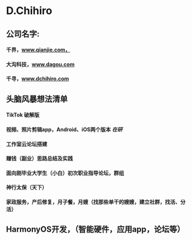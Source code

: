 # D.Chihiro

## 公司名字: 
#### 千界，www.qianjie.com，
#### 大沟科技，www.dagou.com
#### 千寻，www.dchihiro.com

## 头脑风暴想法清单
#### TikTok 破解版
#### 视频、照片剪辑app，Android、iOS两个版本                              *在研*
#### 工作室云论坛搭建
#### 赚钱（副业）思路总结及实践
#### 面向刚毕业大学生（小白）初次职业指导论坛，群组
#### 神行太保（天下）
#### 家政服务，产后修复，月子餐，月嫂（找那些单干的嫂嫂，建立社群，找活、分活）
## HarmonyOS开发，（智能硬件，应用app，论坛等）
